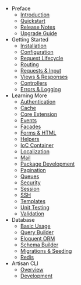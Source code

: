 - Preface
    - [Introduction](/page/introduction)
    - [Quickstart](/page/quick)
    - [Release Notes](/page/releases)
    - [Upgrade Guide](/page/upgrade)
- Getting Started
    - [Installation](/page/installation)
    - [Configuration](/page/configuration)
    - [Request Lifecycle](/page/lifecycle)
    - [Routing](/page/routing)
    - [Requests & Input](/page/requests)
    - [Views & Responses](/page/responses)
    - [Controllers](/page/controllers)
    - [Errors & Logging](/page/errors)
- Learning More
    - [Authentication](/page/security)
    - [Cache](/page/cache)
    - [Core Extension](/page/extending)
    - [Events](/page/events)
    - [Facades](/page/facades)
    - [Forms & HTML](/page/html)
    - [Helpers](/page/helpers)
    - [IoC Container](/page/ioc)
    - [Localization](/page/localization)
    - [Mail](/page/mail)
    - [Package Development](/page/packages)
    - [Pagination](/page/pagination)
    - [Queues](/page/queues)
    - [Security](/page/security)
    - [Session](/page/session)
    - [SSH](/page/ssh)
    - [Templates](/page/templates)
    - [Unit Testing](/page/testing)
    - [Validation](/page/validation)
- Database
    - [Basic Usage](/page/database)
    - [Query Builder](/page/queries)
    - [Eloquent ORM](/page/eloquent)
    - [Schema Builder](/page/schema)
    - [Migrations & Seeding](/page/migrations)
    - [Redis](/page/redis)
- Artisan CLI
    - [Overview](/page/artisan)
    - [Development](/page/commands)